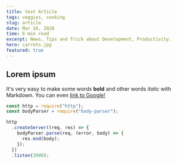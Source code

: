 ```yaml
---
title: test Article
tags: veggies, cooking
slug: article
date: Mar 16, 2020
time: 6 min read
excerpt: News, Tips and Trick about Development, Productivity.
hero: carrots.jpg
featured: true
---
```



## Lorem ipsum

It's very easy to make some words **bold** and other words *italic* with Markdown. You can even [link to Google!](http://google.com)


```js
const http = require("http");
const bodyParser = require("body-parser");

http
  .createServer((req, res) => {
    bodyParser.parse(req, (error, body) => {
      res.end(body);
    });
  })
  .listen(3000);
```


